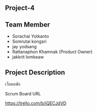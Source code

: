 ## Project-4

## Team Member
- Sorachai Yotkanto
- Somrutai kongsri
- jay      yodsang
- Rattanaphon Khamnak (Product Owner)
- jakkrit lomkeaw

## Project Description
เว็บหอพัก

Scrum Board URL

https://trello.com/b/iQECJdVD
